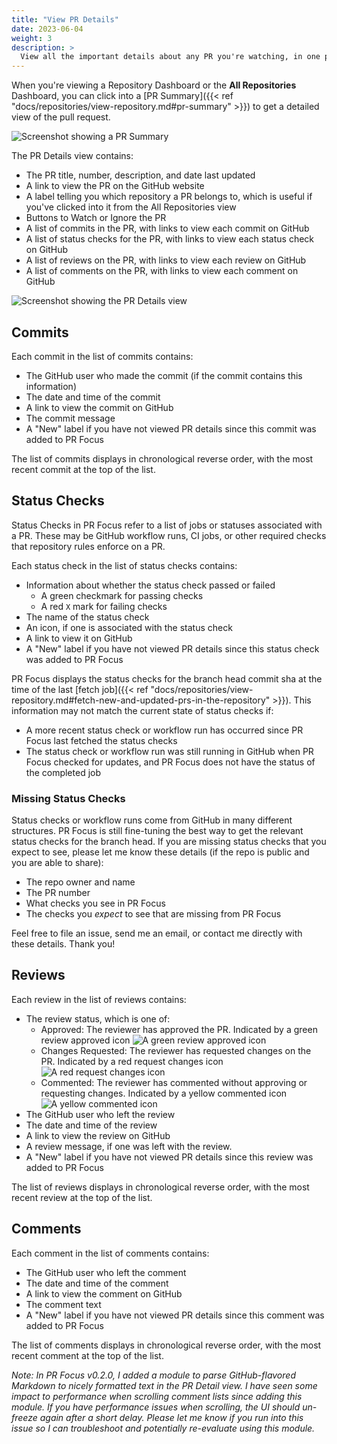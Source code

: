 ```yaml
---
title: "View PR Details"
date: 2023-06-04
weight: 3
description: >
  View all the important details about any PR you're watching, in one place.
---
```


When you're viewing a Repository Dashboard or the **All Repositories** Dashboard, you can click into a [PR Summary]({{< ref "docs/repositories/view-repository.md#pr-summary" >}}) to get a detailed view of the pull request.

![Screenshot showing a PR Summary](/images/viewed-pr-summary.png)

The PR Details view contains:

- The PR title, number, description, and date last updated
- A link to view the PR on the GitHub website
- A label telling you which repository a PR belongs to, which is useful if you've clicked into it from the All Repositories view
- Buttons to Watch or Ignore the PR
- A list of commits in the PR, with links to view each commit on GitHub
- A list of status checks for the PR, with links to view each status check on GitHub
- A list of reviews on the PR, with links to view each review on GitHub
- A list of comments on the PR, with links to view each comment on GitHub

![Screenshot showing the PR Details view](/images/pr-detail-view.png)

## Commits

Each commit in the list of commits contains:

- The GitHub user who made the commit (if the commit contains this information)
- The date and time of the commit
- A link to view the commit on GitHub
- The commit message
- A "New" label if you have not viewed PR details since this commit was added to PR Focus

The list of commits displays in chronological reverse order, with the most recent commit at the top of the list.

## Status Checks

Status Checks in PR Focus refer to a list of jobs or statuses associated with a PR. These may be GitHub workflow runs, CI jobs, or other required checks that repository rules enforce on a PR.

Each status check in the list of status checks contains:

- Information about whether the status check passed or failed
  - A green checkmark for passing checks
  - A red `X` mark for failing checks 
- The name of the status check
- An icon, if one is associated with the status check
- A link to view it on GitHub
- A "New" label if you have not viewed PR details since this status check was added to PR Focus

PR Focus displays the status checks for the branch head commit sha at the time of the last [fetch job]({{< ref "docs/repositories/view-repository.md#fetch-new-and-updated-prs-in-the-repository" >}}). This information may not match the current state of status checks if:

- A more recent status check or workflow run has occurred since PR Focus last fetched the status checks
- The status check or workflow run was still running in GitHub when PR Focus checked for updates, and PR Focus does not have the status of the completed job

### Missing Status Checks

Status checks or workflow runs come from GitHub in many different structures. PR Focus is still fine-tuning the best way to get the relevant status checks for the branch head. If you are missing status checks that you expect to see, please let me know these details (if the repo is public and you are able to share):

- The repo owner and name
- The PR number
- What checks you see in PR Focus
- The checks you *expect* to see that are missing from PR Focus

Feel free to file an issue, send me an email, or contact me directly with these details. Thank you!

## Reviews

Each review in the list of reviews contains:

- The review status, which is one of:
  - Approved: The reviewer has approved the PR. Indicated by a green review approved icon ![A green review approved icon](/images/review-approved.png)
  - Changes Requested: The reviewer has requested changes on the PR. Indicated by a red request changes icon ![A red request changes icon](/images/review-request-changes.png)
  - Commented: The reviewer has commented without approving or requesting changes. Indicated by a yellow commented icon ![A yellow commented icon](/images/review-commented.png)
- The GitHub user who left the review
- The date and time of the review
- A link to view the review on GitHub
- A review message, if one was left with the review.
- A "New" label if you have not viewed PR details since this review was added to PR Focus

The list of reviews displays in chronological reverse order, with the most recent review at the top of the list.

## Comments

Each comment in the list of comments contains:

- The GitHub user who left the comment
- The date and time of the comment
- A link to view the comment on GitHub
- The comment text
- A "New" label if you have not viewed PR details since this comment was added to PR Focus

The list of comments displays in chronological reverse order, with the most recent comment at the top of the list.

*Note: In PR Focus v0.2.0, I added a module to parse GitHub-flavored Markdown to nicely formatted text in the PR Detail view. I have seen some impact to performance when scrolling comment lists since adding this module. If you have performance issues when scrolling, the UI should un-freeze again after a short delay. Please let me know if you run into this issue so I can troubleshoot and potentially re-evaluate using this module.*
